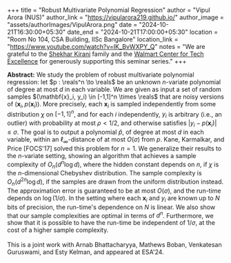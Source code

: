 +++
title = "Robust Multivariate Polynomial Regression"
author = "Vipul Arora (NUS)"
author_link = "https://vipularora219.github.io/"
author_image = "assets/authorImages/VipulArora.png"
date = "2024-10-21T16:30:00+05:30"
date_end = "2024-10-21T17:00:00+05:30"
location = "Room No 104, CSA Building, IISc Bangalore"
location_link = "https://www.youtube.com/watch?v=IK_BvWXPY_Q"
notes = "We are grateful to the <a href = "https://www.accel.com/people/shekhar-kirani" target= "_blank">Shekhar Kirani</a> family and the <a href = "https://www.csa.iisc.ac.in/cfe-walmart/" target= "_blank">Walmart Center for Tech Excellence</a> for generously supporting this seminar series."
+++

<b>Abstract:</b>
We study the problem of robust multivariate polynomial regression: 
let $p : \reals^n \to \reals$ be an unknown $n$-variate polynomial of degree at most $d$ in each variable. We are given 
as input a set of random samples $(\mathbf{x}_i, y_i) \in [-1,1]^n \times \reals$ that are noisy versions of 
$(\mathbf{x}_i, p(\mathbf{x}_i))$. More precisely, each $\mathbf{x}_i$ is sampled independently from some distribution 
$\chi$ on $[-1,1]^n$, and for each $i$ independently, $y_i$ is arbitrary (i.e., an outlier) with probability at most 
$\rho < 1/2$, and otherwise satisfies $|y_i - p(\mathbf{x}_i)| \leq \sigma$. The goal is to output a polynomial 
$\hat{p}$, of degree at most $d$ in each variable, within an $\ell_\infty$-distance of at most $O(\sigma)$ from $p$.
Kane, Karmalkar, and Price [FOCS'17] solved this problem for $n=1$. We generalize their results to the $n$-variate 
setting, showing an algorithm that achieves a sample complexity of $O_n(d^n \log d)$, where the hidden constant 
depends on $n$, if $\chi$ is the $n$-dimensional Chebyshev distribution. 
The sample complexity is $O_n(d^{2n} \log d)$, if the samples are drawn from the uniform distribution instead. 
The approximation error is guaranteed to be at most $O(\sigma)$, and the run-time depends on $\log(1/\sigma)$. In 
the setting where each $\mathbf{x}_i$ and $y_i$ are known up to $N$ bits of precision, the run-time's dependence 
on $N$ is linear. We also show that our sample complexities are optimal in terms of $d^n$. 
Furthermore, we show that it is possible to have the run-time be independent of $1/\sigma$, at the cost of a 
higher sample complexity.
<br><br>
This is a joint work with Arnab Bhattacharyya, Mathews Boban, Venkatesan Guruswami, and Esty Kelman, and 
appeared at ESA'24.